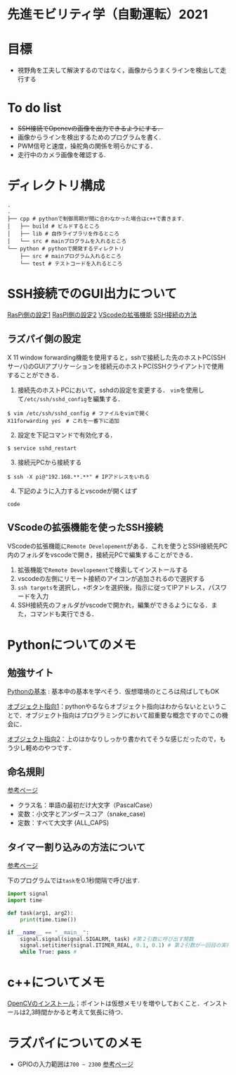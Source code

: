# 先進モビリティ学（自動運転）2021

# 目標
* 視野角を工夫して解決するのではなく，画像からうまくラインを検出して走行する

# To do list
* ~~SSH接続でOpencvの画像を出力できるようにする．~~
* 画像からラインを検出するためのプログラムを書く.
* PWM信号と速度，操舵角の関係を明らかにする．
* 走行中のカメラ画像を確認する.

# ディレクトリ構成
```shell
.
.
├── cpp # pythonで制御周期が間に合わなかった場合はc++で書きます．
│   ├── build # ビルドするところ
│   ├── lib # 自作ライブラリを作るところ
│   └── src # mainプログラムを入れるところ
└── python # pythonで開発するディレクトリ
    ├── src # mainプログラム入れるところ
    └── test # テストコードを入れるところ
```

# SSH接続でのGUI出力について
[RasPi側の設定1](https://users.miraclelinux.com/support/?q=node/374)
[RasPI側の設定2](https://richarthurs.com/2019/01/20/raspberrypi-cv-setup/)
[VScodeの拡張機能](https://www.server-memo.net/memo/vscode/vscode_ssh.html)
[SSH接続の方法](https://qiita.com/SOutaHI/items/10befdc15b9b3a33fd5e)

## ラズパイ側の設定
X 11 window forwarding機能を使用すると，sshで接続した先のホストPC(SSHサーバ)のGUIアプリケーションを接続元のホストPC(SSHクライアント)で使用することができる．

1. 接続先のホストPCにおいて，sshdの設定を変更する．
`vim`を使用して`/etc/ssh/sshd_config`を編集する．
```shell
$ vim /etc/ssh/sshd_config # ファイルをvimで開く
X11forwarding yes　# これを一番下に追加
```

2. 設定を下記コマンドで有効化する．
```shell
$ service sshd_restart
```

3. 接続元PCから接続する
```shell
$ ssh -X pi@"192.168.**.**" # IPアドレスをいれる
```

4. 下記のように入力するとvscodeが開くはず
```shell
code 
```

## VScodeの拡張機能を使ったSSH接続
VScodeの拡張機能に`Remote Developement`がある．これを使うとSSH接続先PC内のフォルダをvscodeで開き，接続元PCで編集することができる．

1. 拡張機能で`Remote Developement`で検索してインストールする
2. vscodeの左側にリモート接続のアイコンが追加されるので選択する
3. `ssh targets`を選択し，`+`ボタンを選択後，指示に従ってIPアドレス，パスワードを入力
4. SSH接続先のフォルダがvscodeで開かれ，編集ができるようになる．また，コマンドも実行できる．

# Pythonについてのメモ

## 勉強サイト
[Pythonの基本](https://qiita.com/TakesxiSximada/items/65f8c018d25c6b08df85) : 基本中の基本を学べそう．仮想環境のところは飛ばしてもOK

[オブジェクト指向1](https://qiita.com/kaitolucifer/items/926ed9bc08426ad8e835)：pythonやるならオブジェクト指向はわからないとということで．オブジェクト指向はプログラミングにおいて超重要な概念ですのでこの機会に．

[オブジェクト指向2](https://www.headboost.jp/python-objective-paradigm/)：上のはかなりしっかり書かれてそうな感じだったので，もう少し軽めのやつです．

## 命名規則
[参考ページ](https://qiita.com/naomi7325/items/4eb1d2a40277361e898b)

* クラス名：単語の最初だけ大文字（PascalCase）
* 変数：小文字とアンダースコア（snake_case)
* 定数：すべて大文字 (ALL_CAPS)

## タイマー割り込みの方法について
[参考ページ](https://qiita.com/miminashi/items/50a4f0906ab8f18b105d)

下のプログラムでは`task`を0.1秒間隔で呼び出す.
```python
import signal
import time

def task(arg1, arg2):
    print(time.time())

if __name__ == "__main__":
    signal.signal(signal.SIGALRM, task) #第２引数に呼び出す関数
    signal.setitimer(signal.ITIMER_REAL, 0.1, 0.1) # 第２引数が一回目の実行までの時間，第３引数が２回目以降の実行間隔[秒]
    while True: pass #
```

# c++についてメモ
[OpenCVのインストール](https://swallow-incubate.com/archives/blog/20200709/)；ポイントは仮想メモリを増やしておくこと．インストールは2,3時間かかると考えて気長に待つ．

# ラズパイについてのメモ
* GPIOの入力範囲は`700 ~ 2300` [参考ページ](https://mickey-happygolucky.hatenablog.com/entry/2019/10/23/114711)